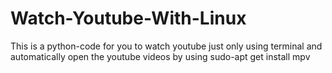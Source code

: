 # Watch-Youtube-With-Linux
This is a python-code for you to watch youtube just only using terminal and automatically open the youtube videos by using sudo-apt get install mpv

